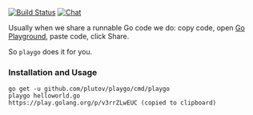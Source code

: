 [![Build Status](https://travis-ci.org/plutov/playgo.svg?branch=master)](https://travis-ci.org/plutov/playgo)
[![Chat](https://img.shields.io/badge/gitter-dev_chat-46bc99.svg)](https://gitter.im/plutov/playgo)

Usually when we share a runnable Go code we do: copy code, open [Go Playground](https://play.golang.org/), paste code, click Share.

So `playgo` does it for you.

### Installation and Usage

```
go get -u github.com/plutov/playgo/cmd/playgo
playgo helloworld.go
https://play.golang.org/p/v3rrZLwEUC (copied to clipboard)
```
